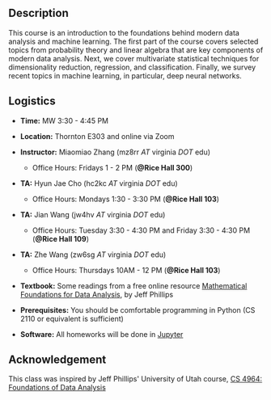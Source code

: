 ## Description

This course is an introduction to the foundations behind modern data analysis
and machine learning.  The first part of the course covers selected topics from
probability theory and linear algebra that are key components of modern data
analysis. Next, we cover multivariate statistical techniques for dimensionality
reduction, regression, and classification. Finally, we survey recent topics in
machine learning, in particular, deep neural networks.

## Logistics

* **Time:** MW 3:30 - 4:45 PM
* **Location:** Thornton E303 and online via Zoom
* **Instructor:** Miaomiao Zhang (mz8rr *AT* virginia *DOT* edu)
  - Office Hours: Fridays 1 - 2 PM (**@Rice Hall 300**)
* **TA:** Hyun Jae Cho (hc2kc *AT* virginia *DOT* edu)
  - Office Hours:  Mondays 1:30 - 3:30 PM (**@Rice Hall 103**)
* **TA:** Jian Wang (jw4hv *AT* virginia *DOT* edu)
  - Office Hours: Tuesday 3:30 - 4:30 PM and Friday 3:30 - 4:30 PM (**@Rice Hall 109**)
* **TA:** Zhe Wang (zw6sg *AT* virginia *DOT* edu)
  - Office Hours: Thursdays 10AM - 12 PM (**@Rice Hall 103**)

* **Textbook:** Some readings from a free online resource [Mathematical Foundations for Data Analysis](http://www.cs.utah.edu/~jeffp/M4D/M4D.html), by Jeff Phillips
* **Prerequisites:** You should be comfortable programming in Python (CS 2110 or equivalent is sufficient)
* **Software:** All homeworks will be done in [Jupyter](https://jupyter.org)

## Acknowledgement
This class was inspired by Jeff Phillips' University of Utah course, [CS 4964: Foundations of Data Analysis](http://www.cs.utah.edu/~jeffp/teaching/FoDA.html)
